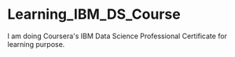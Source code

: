 # Learning_IBM_DS_Course
I am doing Coursera's IBM Data Science Professional Certificate for learning purpose.
